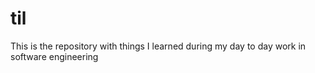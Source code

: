 # til
This is the repository with things I learned during my day to day work in software engineering
